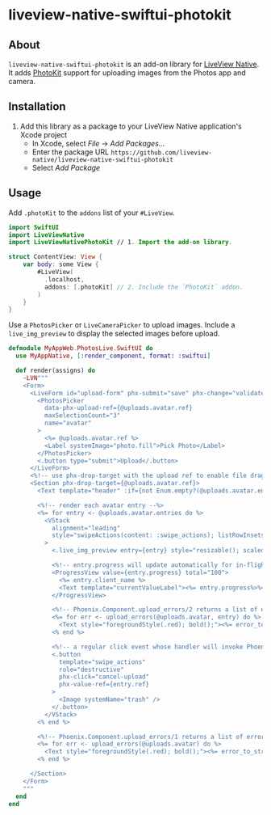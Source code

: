# liveview-native-swiftui-photokit

## About

`liveview-native-swiftui-photokit` is an add-on library for [LiveView Native](https://github.com/liveview-native/live_view_native). It adds [PhotoKit](https://developer.apple.com/documentation/photokit) support for uploading images from the Photos app and camera.

## Installation

1. Add this library as a package to your LiveView Native application's Xcode project
    * In Xcode, select *File* → *Add Packages...*
    * Enter the package URL `https://github.com/liveview-native/liveview-native-swiftui-photokit`
    * Select *Add Package*

## Usage

Add `.photoKit` to the `addons` list of your `#LiveView`.

```swift
import SwiftUI
import LiveViewNative
import LiveViewNativePhotoKit // 1. Import the add-on library.

struct ContentView: View {
    var body: some View {
        #LiveView(
          .localhost,
          addons: [.photoKit] // 2. Include the `PhotoKit` addon.
        )
    }
}
```

Use a `PhotosPicker` or `LiveCameraPicker` to upload images.
Include a `live_img_preview` to display the selected images before upload.

```elixir
defmodule MyAppWeb.PhotosLive.SwiftUI do
  use MyAppNative, [:render_component, format: :swiftui]

  def render(assigns) do
    ~LVN"""
    <Form>
      <LiveForm id="upload-form" phx-submit="save" phx-change="validate">
        <PhotosPicker
          data-phx-upload-ref={@uploads.avatar.ref}
          maxSelectionCount="3"
          name="avatar"
        >
          <%= @uploads.avatar.ref %>
          <Label systemImage="photo.fill">Pick Photo</Label>
        </PhotosPicker>
        <.button type="submit">Upload</.button>
      </LiveForm>
      <%!-- use phx-drop-target with the upload ref to enable file drag and drop --%>
      <Section phx-drop-target={@uploads.avatar.ref}>
        <Text template="header" :if={not Enum.empty?(@uploads.avatar.entries)}>Uploads</Text>

        <%!-- render each avatar entry --%>
        <%= for entry <- @uploads.avatar.entries do %>
          <VStack
            alignment="leading"
            style="swipeActions(content: :swipe_actions); listRowInsets(EdgeInsets(top: 8, leading: 8, bottom: 8, trailing: 8));"
          >
            <.live_img_preview entry={entry} style="resizable(); scaledToFit(); clipShape(.rect(cornerRadius: 4));" />

            <%!-- entry.progress will update automatically for in-flight entries --%>
            <ProgressView value={entry.progress} total="100">
              <%= entry.client_name %>
              <Text template="currentValueLabel"><%= entry.progress%>%</Text>
            </ProgressView>

            <%!-- Phoenix.Component.upload_errors/2 returns a list of error atoms --%>
            <%= for err <- upload_errors(@uploads.avatar, entry) do %>
              <Text style="foregroundStyle(.red); bold();"><%= error_to_string(err) %></Text>
            <% end %>

            <%!-- a regular click event whose handler will invoke Phoenix.LiveView.cancel_upload/3 --%>
            <.button
              template="swipe_actions"
              role="destructive"
              phx-click="cancel-upload"
              phx-value-ref={entry.ref}
            >
              <Image systemName="trash" />
            </.button>
          </VStack>
        <% end %>

        <%!-- Phoenix.Component.upload_errors/1 returns a list of error atoms --%>
        <%= for err <- upload_errors(@uploads.avatar) do %>
          <Text style="foregroundStyle(.red); bold();"><%= error_to_string(err) %></Text>
        <% end %>

      </Section>
    </Form>
    """
  end
end
```
